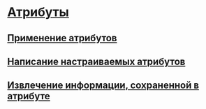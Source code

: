 # [Атрибуты](index.md)
## [Применение атрибутов](applying-attributes.md)
## [Написание настраиваемых атрибутов](writing-custom-attributes.md)
## [Извлечение информации, сохраненной в атрибуте](retrieving-information-stored-in-attributes.md)
